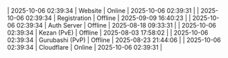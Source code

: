 | 2025-10-06 02:39:34 | Website | Online | 2025-10-06 02:39:31 |
| 2025-10-06 02:39:34 | Registration | Offline | 2025-09-09 16:40:23 |
| 2025-10-06 02:39:34 | Auth Server | Offline | 2025-08-18 09:33:31 |
| 2025-10-06 02:39:34 | Kezan (PvE) | Offline | 2025-08-03 17:58:02 |
| 2025-10-06 02:39:34 | Gurubashi (PvP) | Offline | 2025-08-23 21:44:06 |
| 2025-10-06 02:39:34 | Cloudflare | Online | 2025-10-06 02:39:31 |
